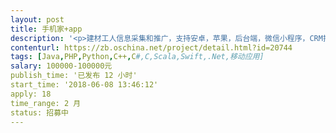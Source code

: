 ```yaml
---                
layout: post       
title: 手机家+app           
description: '<p>建材工人信息采集和推广，支持安卓，苹果，后台端，微信小程序，CRM推广系统。一起报个价，最好武汉公司</p>'     
contenturl: https://zb.oschina.net/project/detail.html?id=20744      
tags: [Java,PHP,Python,C++,C#,C,Scala,Swift,.Net,移动应用]            
salary: 100000-100000元          
publish_time: '已发布 12 小时'         
start_time: '2018-06-08 13:46:12'           
apply: 18                   
time_range: 2 月              
status: 招募中                  
---                 
```

